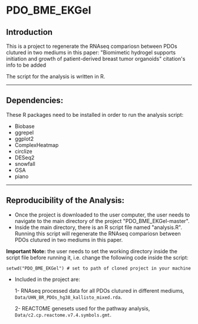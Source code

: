 # PDO_BME_EKGel

## Introduction
This is a project to regenerate the RNAseq compariosn between PDOs clutured in two mediums  in this paper:
"Biomimetic hydrogel supports initiation and growth
of patient-derived breast tumor organoids"
citation's info to be added

The script for the analysis is written in R.


----

## Dependencies:
These R packages need to be installed in order to run the analysis script:
- Biobase
- ggrepel
- ggplot2
- ComplexHeatmap
- circlize
- DESeq2
- snowfall
- GSA
- piano


----
## Reproducibility of the Analysis:
- Once the project is downloaded to the user computer, the user needs to navigate to the main directory of the project "PDO_BME_EKGel-master".
- Inside the main directory, there is an R script file named "analysis.R". Running this script will regenerate the RNAseq compariosn between PDOs clutured in two mediums  in this paper.

**Important Note:** the user needs to set the working directory inside the script file before running it, i.e. change the following code inside the script:

`setwd("PDO_BME_EKGel") # set to path of cloned project in your machine`


* Included in the project are:

  1- RNAseq processed data for all PDOs clutured in different mediums, `Data/UHN_BR_PDOs_hg38_kallisto_mixed.rda`.

  2- REACTOME genesets used for the pathway analysis, `Data/c2.cp.reactome.v7.4.symbols.gmt`.
